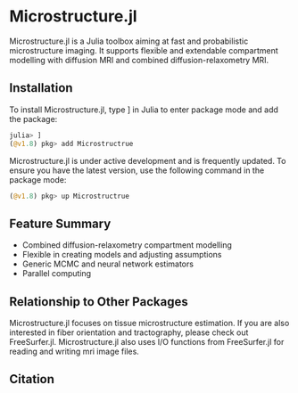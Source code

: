 # Microstructure.jl

Microstructure.jl is a Julia toolbox aiming at fast and probabilistic microstructure imaging. It supports flexible and extendable compartment modelling with diffusion MRI and combined diffusion-relaxometry MRI. 

## Installation 
To install Microstructure.jl, type ] in Julia to enter package mode and add the package:

```julia
julia> ]
(@v1.8) pkg> add Microstructrue
```

Microstructure.jl is under active development and is frequently updated. To ensure you have the latest version, use the following command in the package mode:

```julia
(@v1.8) pkg> up Microstructrue
```

## Feature Summary 
- Combined diffusion-relaxometry compartment modelling
- Flexible in creating models and adjusting assumptions
- Generic MCMC and neural network estimators
- Parallel computing 

## Relationship to Other Packages
Microstructure.jl focuses on tissue microstructure estimation. If you are also interested in fiber orientation and tractography, please check out FreeSurfer.jl. Microstructure.jl also uses I/O functions from FreeSurfer.jl for reading and writing mri image files. 

## Citation
